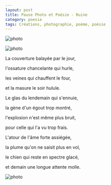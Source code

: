 ```yaml
---
layout: post
title: Pause Photo et Poésie - Ruine
category: poesie
tags: Créations, photographie, poème, poésie
---
```


![photo](https://filedn.eu/llqi9IBxlYouGRXYG2xlROb/img/2020/poesieruine1.jpg)

![photo](https://filedn.eu/llqi9IBxlYouGRXYG2xlROb/img/2020/poesieruine2.jpg)

La couverture balayée par le jour,

l'ossature chancelante qui hurle,

les veines qui chauffent le four,

et la masure le soir hulule.

Le glas du lendemain qui s'ennuie,

la gène d'un égout trop montré,

l'explosion n'est même plus bruit,

pour celle qui l'a vu trop frais.

L'atour de l'âme forte assiégée,

la plume qu'on ne saisit plus en vol,

le chien qui reste en spectre glacé,

et demain une longue attente molle.

![photo](https://filedn.eu/llqi9IBxlYouGRXYG2xlROb/img/2020/poesieruine3.jpg)